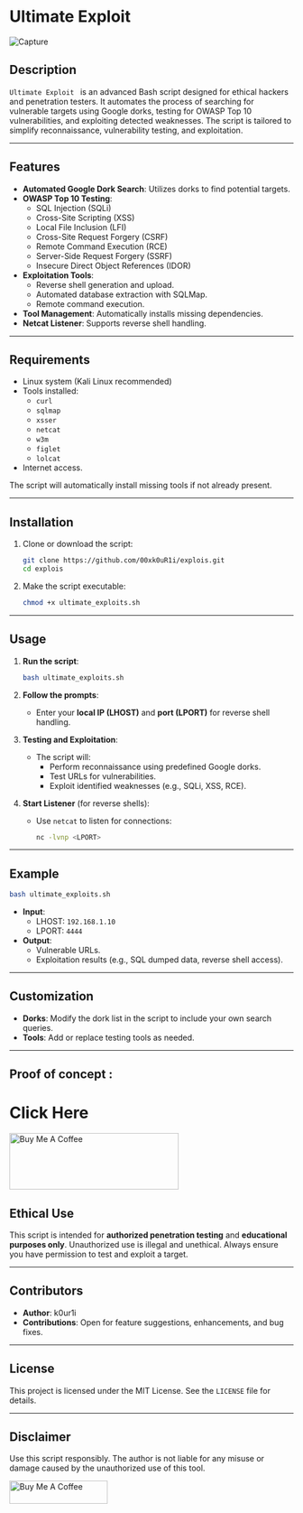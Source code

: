 
# Ultimate Exploit 
![Capture](https://github.com/user-attachments/assets/5e645d72-868a-45f0-9ef5-8248650e1674)



## Description
`Ultimate Exploit ` is an advanced Bash script designed for ethical hackers and penetration testers. It automates the process of searching for vulnerable targets using Google dorks, testing for OWASP Top 10 vulnerabilities, and exploiting detected weaknesses. The script is tailored to simplify reconnaissance, vulnerability testing, and exploitation.

---

## Features
- **Automated Google Dork Search**: Utilizes dorks to find potential targets.
- **OWASP Top 10 Testing**:
  - SQL Injection (SQLi)
  - Cross-Site Scripting (XSS)
  - Local File Inclusion (LFI)
  - Cross-Site Request Forgery (CSRF)
  - Remote Command Execution (RCE)
  - Server-Side Request Forgery (SSRF)
  - Insecure Direct Object References (IDOR)
- **Exploitation Tools**:
  - Reverse shell generation and upload.
  - Automated database extraction with SQLMap.
  - Remote command execution.
- **Tool Management**: Automatically installs missing dependencies.
- **Netcat Listener**: Supports reverse shell handling.

---

## Requirements
- Linux system (Kali Linux recommended)
- Tools installed:
  - `curl`
  - `sqlmap`
  - `xsser`
  - `netcat`
  - `w3m`
  - `figlet`
  - `lolcat`
- Internet access.

The script will automatically install missing tools if not already present.

---

## Installation
1. Clone or download the script:
   ```bash
   git clone https://github.com/00xk0uR1i/explois.git
   cd explois
   ```
2. Make the script executable:
   ```bash
   chmod +x ultimate_exploits.sh
   ```

---

## Usage
1. **Run the script**:
   ```bash
   bash ultimate_exploits.sh
   ```

2. **Follow the prompts**:
   - Enter your **local IP (LHOST)** and **port (LPORT)** for reverse shell handling.

3. **Testing and Exploitation**:
   - The script will:
     - Perform reconnaissance using predefined Google dorks.
     - Test URLs for vulnerabilities.
     - Exploit identified weaknesses (e.g., SQLi, XSS, RCE).

4. **Start Listener** (for reverse shells):
   - Use `netcat` to listen for connections:
     ```bash
     nc -lvnp <LPORT>
     ```

---

## Example
```bash
bash ultimate_exploits.sh
```
- **Input**:
  - LHOST: `192.168.1.10`
  - LPORT: `4444`
- **Output**:
  - Vulnerable URLs.
  - Exploitation results (e.g., SQL dumped data, reverse shell access).

---

## Customization
- **Dorks**: Modify the dork list in the script to include your own search queries.
- **Tools**: Add or replace testing tools as needed.

---
## Proof of concept :
# Click Here

<a href="https://www.facebook.com/61552626911697/videos/472292038761157/" target="_blank"><img src="https://www.pngkey.com/png/detail/801-8010034_play-icons-button-youtube-subscribe-computer-play-video.png" alt="Buy Me A Coffee" height="100" width="300"></a>



## Ethical Use
This script is intended for **authorized penetration testing** and **educational purposes only**. Unauthorized use is illegal and unethical. Always ensure you have permission to test and exploit a target.

---

## Contributors
- **Author**: k0ur1i  
- **Contributions**: Open for feature suggestions, enhancements, and bug fixes.  

---

## License
This project is licensed under the MIT License. See the `LICENSE` file for details.  

---

## Disclaimer
Use this script responsibly. The author is not liable for any misuse or damage caused by the unauthorized use of this tool.

<a href="https://buymeacoffee.com/k0ur1i" target="_blank"><img src="https://cdn.buymeacoffee.com/buttons/default-orange.png" alt="Buy Me A Coffee" height="41" width="174"></a>

